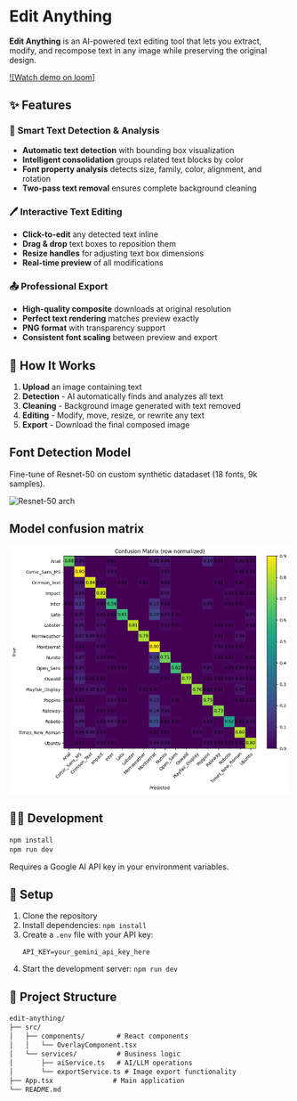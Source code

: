 # Edit Anything

**Edit Anything** is an AI-powered text editing tool that lets you extract, modify, and recompose text in any image while preserving the original design.

[![Watch demo on loom]](https://www.loom.com/embed/6822884a8b60459cac29ad2ac10d38d8?sid=1f791da2-2117-4f0a-beb8-3a562a0ae3f)

## ✨ Features

### 🎯 **Smart Text Detection & Analysis**

- **Automatic text detection** with bounding box visualization
- **Intelligent consolidation** groups related text blocks by color
- **Font property analysis** detects size, family, color, alignment, and rotation
- **Two-pass text removal** ensures complete background cleaning

### 🖊️ **Interactive Text Editing**

- **Click-to-edit** any detected text inline
- **Drag & drop** text boxes to reposition them
- **Resize handles** for adjusting text box dimensions
- **Real-time preview** of all modifications

### 📤 **Professional Export**

- **High-quality composite** downloads at original resolution
- **Perfect text rendering** matches preview exactly
- **PNG format** with transparency support
- **Consistent font scaling** between preview and export

## 🚀 **How It Works**

1. **Upload** an image containing text
2. **Detection** - AI automatically finds and analyzes all text
3. **Cleaning** - Background image generated with text removed
4. **Editing** - Modify, move, resize, or rewrite any text
5. **Export** - Download the final composed image

## Font Detection Model

Fine-tune of Resnet-50 on custom synthetic datadaset (18 fonts, 9k samples).

![Resnet-50 arch](https://miro.medium.com/v2/resize:fit:1400/format:webp/1*VM94wVftxP7wkiKo4BjfLA.png)

## Model confusion matrix

![Confusion Matrix (row-normalized)](ml/confusion-matrix.png)

## 🏃‍♂️ **Development**

```bash
npm install
npm run dev
```

Requires a Google AI API key in your environment variables.

## 🔑 **Setup**

1. Clone the repository
2. Install dependencies: `npm install`
3. Create a `.env` file with your API key:
   ```
   API_KEY=your_gemini_api_key_here
   ```
4. Start the development server: `npm run dev`

## 📁 **Project Structure**

```
edit-anything/
├── src/
│   ├── components/        # React components
│   │   └── OverlayComponent.tsx
│   └── services/          # Business logic
│       ├── aiService.ts   # AI/LLM operations
│       └── exportService.ts # Image export functionality
├── App.tsx               # Main application
└── README.md
```
